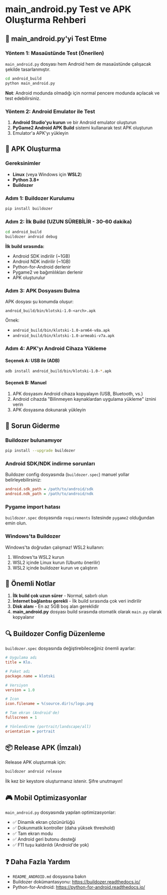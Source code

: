 # main_android.py Test ve APK Oluşturma Rehberi

## 📱 main_android.py'yi Test Etme

### Yöntem 1: Masaüstünde Test (Önerilen)

`main_android.py` dosyası hem Android hem de masaüstünde çalışacak şekilde tasarlanmıştır.

```bash
cd android_build
python main_android.py
```

**Not**: Android modunda olmadığı için normal pencere modunda açılacak ve test edebilirsiniz.

### Yöntem 2: Android Emulator ile Test

1. **Android Studio'yu kurun** ve bir Android emulator oluşturun
2. **PyGame2 Android APK Build** sistemi kullanarak test APK oluşturun
3. Emulator'a APK'yı yükleyin

## 🔨 APK Oluşturma

### Gereksinimler

- **Linux** (veya Windows için **WSL2**)
- **Python 3.8+**
- **Buildozer**

### Adım 1: Buildozer Kurulumu

```bash
pip install buildozer
```

### Adım 2: İlk Build (UZUN SÜREBİLİR - 30-60 dakika)

```bash
cd android_build
buildozer android debug
```

**İlk build sırasında:**
- Android SDK indirilir (~1GB)
- Android NDK indirilir (~1GB)
- Python-for-Android derlenir
- Pygame2 ve bağımlılıkları derlenir
- APK oluşturulur

### Adım 3: APK Dosyasını Bulma

APK dosyası şu konumda oluşur:

```
android_build/bin/klotski-1.0-<arch>.apk
```

Örnek:
- `android_build/bin/klotski-1.0-arm64-v8a.apk`
- `android_build/bin/klotski-1.0-armeabi-v7a.apk`

### Adım 4: APK'yı Android Cihaza Yükleme

#### Seçenek A: USB ile (ADB)
```bash
adb install android_build/bin/klotski-1.0-*.apk
```

#### Seçenek B: Manuel
1. APK dosyasını Android cihaza kopyalayın (USB, Bluetooth, vs.)
2. Android cihazda "Bilinmeyen kaynaklardan uygulama yükleme" iznini verin
3. APK dosyasına dokunarak yükleyin

## 🐛 Sorun Giderme

### Buildozer bulunamıyor
```bash
pip install --upgrade buildozer
```

### Android SDK/NDK indirme sorunları
Buildozer config dosyasında (`buildozer.spec`) manuel yollar belirleyebilirsiniz:
```ini
android.sdk_path = /path/to/android/sdk
android.ndk_path = /path/to/android/ndk
```

### Pygame import hatası
`buildozer.spec` dosyasında `requirements` listesinde `pygame2` olduğundan emin olun.

### Windows'ta Buildozer
Windows'ta doğrudan çalışmaz! WSL2 kullanın:
1. Windows'ta WSL2 kurun
2. WSL2 içinde Linux kurun (Ubuntu önerilir)
3. WSL2 içinde buildozer kurun ve çalıştırın

## 📝 Önemli Notlar

1. **İlk build çok uzun sürer** - Normal, sabırlı olun
2. **İnternet bağlantısı gerekli** - İlk build sırasında çok veri indirilir
3. **Disk alanı** - En az 5GB boş alan gereklidir
4. **main_android.py** dosyası build sırasında otomatik olarak `main.py` olarak kopyalanır

## 🔍 Buildozer Config Düzenleme

`buildozer.spec` dosyasında değiştirebileceğiniz önemli ayarlar:

```ini
# Uygulama adı
title = Klo.

# Paket adı
package.name = klotski

# Versiyon
version = 1.0

# Icon
icon.filename = %(source.dir)s/logo.png

# Tam ekran (Android'de)
fullscreen = 1

# Yönlendirme (portrait/landscape/all)
orientation = portrait
```

## 📦 Release APK (İmzalı)

Release APK oluşturmak için:

```bash
buildozer android release
```

İlk kez bir keystore oluşturmanız istenir. Şifre unutmayın!

## 🎮 Mobil Optimizasyonlar

`main_android.py` dosyasında yapılan optimizasyonlar:

- ✅ Dinamik ekran çözünürlüğü
- ✅ Dokunmatik kontroller (daha yüksek threshold)
- ✅ Tam ekran modu
- ✅ Android geri butonu desteği
- ✅ F11 tuşu kaldırıldı (Android'de yok)

## ❓ Daha Fazla Yardım

- `README_ANDROID.md` dosyasına bakın
- Buildozer dokümantasyonu: https://buildozer.readthedocs.io/
- Python-for-Android: https://python-for-android.readthedocs.io/

